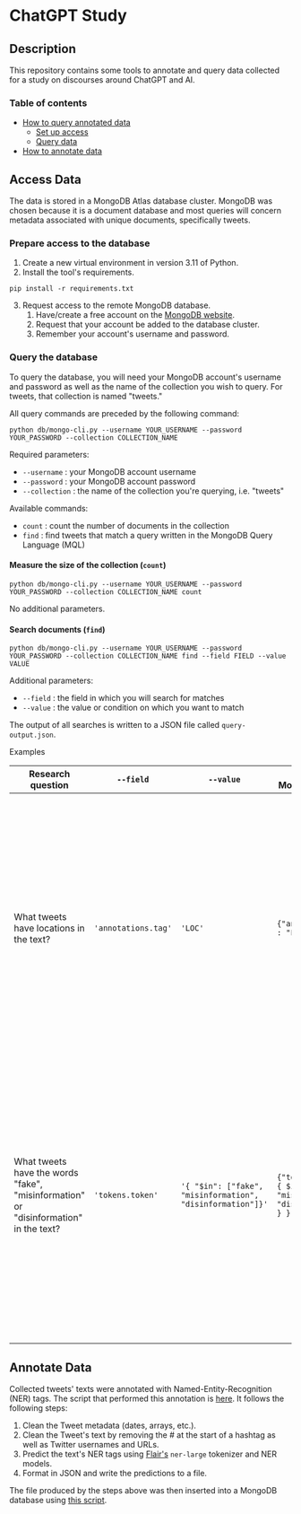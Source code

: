 # ChatGPT Study

## Description

This repository contains some tools to annotate and query data collected for a study on discourses around ChatGPT and AI.

### Table of contents

- [How to query annotated data](#access-data)
  - [Set up access](#prepare-access-to-the-database)
  - [Query data](#query-the-database)
- [How to annotate data](#annotate-data)

## Access Data

The data is stored in a MongoDB Atlas database cluster. MongoDB was chosen because it is a document database and most queries will concern metadata associated with unique documents, specifically tweets.

### Prepare access to the database

1. Create a new virtual environment in version 3.11 of Python.
2. Install the tool's requirements.

```shell
pip install -r requirements.txt
```

3. Request access to the remote MongoDB database.
   1. Have/create a free account on the [MongoDB website](https://www.mongodb.com).
   2. Request that your account be added to the database cluster.
   3. Remember your account's username and password.

### Query the database

To query the database, you will need your MongoDB account's username and password as well as the name of the collection you wish to query. For tweets, that collection is named "tweets."

All query commands are preceded by the following command:

```shell
python db/mongo-cli.py --username YOUR_USERNAME --password YOUR_PASSWORD --collection COLLECTION_NAME
```

Required parameters:

- `--username` : your MongoDB account username
- `--password` : your MongoDB account password
- `--collection` : the name of the collection you're querying, i.e. "tweets"

Available commands:

- `count` : count the number of documents in the collection
- `find` : find tweets that match a query written in the MongoDB Query Language (MQL)

#### Measure the size of the collection (`count`)

```shell
python db/mongo-cli.py --username YOUR_USERNAME --password YOUR_PASSWORD --collection COLLECTION_NAME count
```

No additional parameters.

#### Search documents (`find`)

```shell
python db/mongo-cli.py --username YOUR_USERNAME --password YOUR_PASSWORD --collection COLLECTION_NAME find --field FIELD --value VALUE
```

Additional parameters:

- `--field` : the field in which you will search for matches
- `--value` : the value or condition on which you want to match

The output of all searches is written to a JSON file called `query-output.json`.

Examples

<table>
   <tr>
      <th>Research question</th>
      <th><code>--field</code></th>
      <th><code>--value</code></th>
      <th>Query in MongoDB syntax</th>
      <th colspan=4>Example matches</th>
   </tr>
   <tr>
      <th colspan=4></th>
      <th>Tweet text</th>
      <th>NER results</th>
      <th>Tweet text</th>
      <th>NER results</th>
   </tr>
   <tr>
      <td>What tweets have locations in the text?</td>
      <td><code>'annotations.tag'</code></td>
      <td><code>'LOC'</code></td>
      <td><code>{"annotation.tag" : "LOC"}</code></td>
      <td>ChatGPT BOT on "Is cannabis legal in Italy and Israel" https://...</td>
      <td>
      Annotation:<br/>
         <code>"tag":"LOC",</code><br/>
         <code>"text":"Italy",</code><br/>
         <code>"score":0.9999960660934448,</code><br/>
         <code>"start_position":37,</code><br/>
         <code>"end_position":42</code><br/>
      </td>
      <td>"- This is a big innovation in the Metaverse industry, you can just walk up and ask the #AI #ChatGPT ​​any question.<br/><br/>@Enter_Realm reform Metaverse! « Enter_Realm: The future is here!<br/><br/>#AI is taking over Realm's Metaverse!...</td>
      <td>
      Annotation:<br/>
         <code>"tag":"LOC",</code><br/>
         <code>"text":"Metaverse",</code><br/>
         <code>"score":0.6627128720283508,</code><br/>
         <code>"start_position":393,</code><br/>
         <code>"end_position":402</code><br/>
      </td>
   </tr>
   <tr>
      <td>What tweets have the words "fake", "misinformation" or "disinformation" in the text?</td>
      <td><code>'tokens.token'</code></td>
      <td><code>'{ "$in": ["fake", "misinformation", "disinformation"]}'</code></td>
      <td><code>{"tokens.token" : { $in: ["fake", "misinformation", "disinformation"] } }</code></td>
      <td>ChatGPT - What people think it looks like vs. reality<br/>So much #AI hype & misinformation around these days.<br/><br/>I'm a strong proponent of using AI technology in healthcare, but we must approach its use responsibly, with an emphasis on:<br/><br/>High quality data & Real-world applications</td>
      <td>
      Token:<br/>
         <code>"index":16,</code><br/>
         <code>"token":"misinformation",</code><br/>
         <code>"start_position":72,</code><br/>
         <code>"end_position":86</code><br/>
      </td>
      <td>I have 5 numbers of contacts on my phone two are Businesses.<br/>None are family.<br/>Pictures and emails and profile pictures are super easy to fake. Chatgpt or whatever is going to make things so much more complicated.  Even if its from the genuine person. You can not trust it.</td>
      <td>
      Token:<br/>
      <code>"index":28,</code><br/>
      <code>"token":"fake",</code><br/>
      <code>"start_position":137,</code><br/>
      <code>"end_position":141</code><br/>
      </td>
   </tr>
</table>

## Annotate Data

Collected tweets' texts were annotated with Named-Entity-Recognition (NER) tags. The script that performed this annotation is [here](nlp/named-entity-recognition.py). It follows the following steps:

1. Clean the Tweet metadata (dates, arrays, etc.).
1. Clean the Tweet's text by removing the # at the start of a hashtag as well as Twitter usernames and URLs.
1. Predict the text's NER tags using [Flair's](https://github.com/flairNLP/flair) `ner-large` tokenizer and NER models.
1. Format in JSON and write the predictions to a file.

The file produced by the steps above was then inserted into a MongoDB database using [this script](db/build.py).
